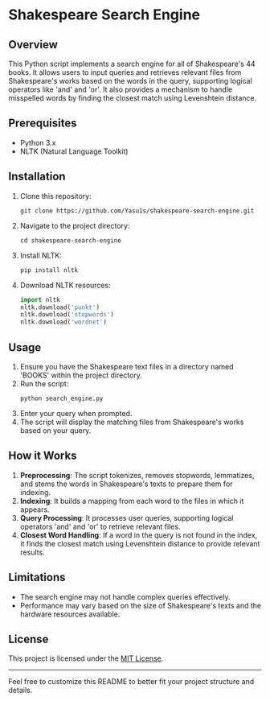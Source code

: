 # Shakespeare Search Engine

## Overview
This Python script implements a search engine for all of Shakespeare's 44 books. It allows users to input queries and retrieves relevant files from Shakespeare's works based on the words in the query, supporting logical operators like 'and' and 'or'. It also provides a mechanism to handle misspelled words by finding the closest match using Levenshtein distance.

## Prerequisites
- Python 3.x
- NLTK (Natural Language Toolkit)

## Installation
1. Clone this repository:
    ```
    git clone https://github.com/Yasu1s/shakespeare-search-engine.git
    ```
2. Navigate to the project directory:
    ```
    cd shakespeare-search-engine
    ```
3. Install NLTK:
    ```
    pip install nltk
    ```
4. Download NLTK resources:
    ```python
    import nltk
    nltk.download('punkt')
    nltk.download('stopwords')
    nltk.download('wordnet')
    ```

## Usage
1. Ensure you have the Shakespeare text files in a directory named 'BOOKS' within the project directory.
2. Run the script:
    ```
    python search_engine.py
    ```
3. Enter your query when prompted.
4. The script will display the matching files from Shakespeare's works based on your query.

## How it Works
1. **Preprocessing**: The script tokenizes, removes stopwords, lemmatizes, and stems the words in Shakespeare's texts to prepare them for indexing.
2. **Indexing**: It builds a mapping from each word to the files in which it appears.
3. **Query Processing**: It processes user queries, supporting logical operators 'and' and 'or' to retrieve relevant files.
4. **Closest Word Handling**: If a word in the query is not found in the index, it finds the closest match using Levenshtein distance to provide relevant results.

## Limitations
- The search engine may not handle complex queries effectively.
- Performance may vary based on the size of Shakespeare's texts and the hardware resources available.

## License
This project is licensed under the [MIT License](LICENSE).

---

Feel free to customize this README to better fit your project structure and details.
